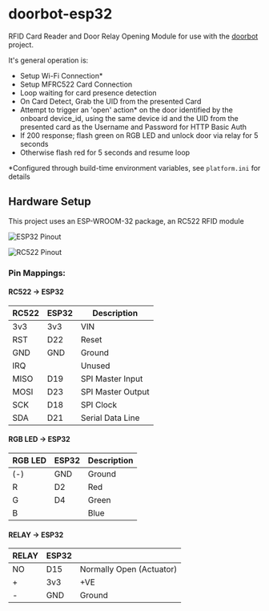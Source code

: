# doorbot-esp32

RFID Card Reader and Door Relay Opening Module for use with the [doorbot](https://www.github.com/FarsetLabs/doorbot) project.

It's general operation is:

* Setup Wi-Fi Connection*
* Setup MFRC522 Card Connection
* Loop waiting for card presence detection
* On Card Detect, Grab the UID from the presented Card
* Attempt to trigger an 'open' action* on the door identified by the onboard device_id, using the same device id and the UID from the presented card as the Username and Password for HTTP Basic Auth
* If 200 response; flash green on RGB LED and unlock door via relay for 5 seconds
* Otherwise flash red for 5 seconds and resume loop

*Configured through build-time environment variables, see `platform.ini` for details

## Hardware Setup

This project uses an ESP-WROOM-32 package, an RC522 RFID module

![ESP32 Pinout](img/ESP-Pinout.jpg)

![RC522 Pinout](img/RC522-Pinout.jpg)

### Pin Mappings:

#### RC522 -> ESP32

| RC522 | ESP32   | Description       |
| ----- | ------- | ----------------- |
| 3v3   | 3v3     | VIN               |
| RST   | D22     | Reset             |
| GND   | GND     | Ground            |
| IRQ   | <Blank> | Unused            |
| MISO  | D19     | SPI Master Input  |
| MOSI  | D23     | SPI Master Output |
| SCK   | D18     | SPI Clock         |
| SDA   | D21     | Serial Data Line  |

#### RGB LED -> ESP32

| RGB LED | ESP32   | Description |
| ------- | ------- | ----------- |
| (-)     | GND     | Ground      |
| R       | D2      | Red         |
| G       | D4      | Green       |
| B       | <blank> | Blue        |

#### RELAY -> ESP32

| RELAY | ESP32 |                          |
| ----- | ----- | ------------------------ |
| NO    | D15   | Normally Open (Actuator) |
| +     | 3v3   | +VE                      |
| -     | GND   | Ground                   |







